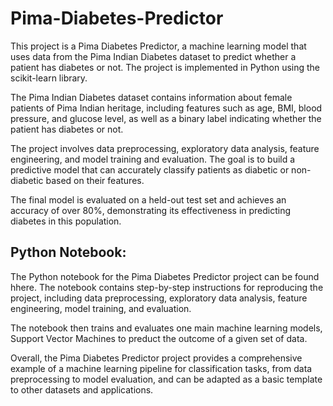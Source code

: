 # Pima-Diabetes-Predictor
This project is a Pima Diabetes Predictor, a machine learning model that uses data from the Pima Indian Diabetes dataset to predict whether a patient has diabetes or not. The project is implemented in Python using the scikit-learn library.

The Pima Indian Diabetes dataset contains information about female patients of Pima Indian heritage, including features such as age, BMI, blood pressure, and glucose level, as well as a binary label indicating whether the patient has diabetes or not.

The project involves data preprocessing, exploratory data analysis, feature engineering, and model training and evaluation. The goal is to build a predictive model that can accurately classify patients as diabetic or non-diabetic based on their features.

The final model is evaluated on a held-out test set and achieves an accuracy of over 80%, demonstrating its effectiveness in predicting diabetes in this population.

## Python Notebook:

The Python notebook for the Pima Diabetes Predictor project can be found hhere. The notebook contains step-by-step instructions for reproducing the project, including data preprocessing, exploratory data analysis, feature engineering, model training, and evaluation.

The notebook then trains and evaluates one main machine learning models, Support Vector Machines to preduct the outcome of a given set of data.

Overall, the Pima Diabetes Predictor project provides a comprehensive example of a machine learning pipeline for classification tasks, from data preprocessing to model evaluation, and can be adapted as a basic template to other datasets and applications.
